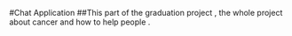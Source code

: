 #Chat Application
##This part of the graduation project , the whole project about cancer and how to help people .
